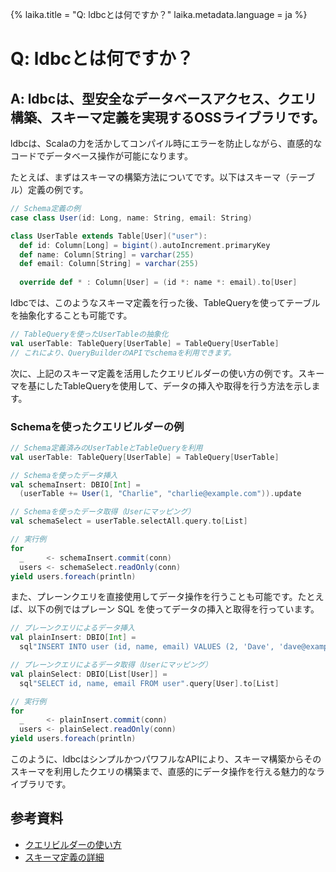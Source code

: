 {%
  laika.title = "Q: ldbcとは何ですか？"
  laika.metadata.language = ja
%}

# Q: ldbcとは何ですか？

## A: ldbcは、型安全なデータベースアクセス、クエリ構築、スキーマ定義を実現するOSSライブラリです。  
ldbcは、Scalaの力を活かしてコンパイル時にエラーを防止しながら、直感的なコードでデータベース操作が可能になります。  

たとえば、まずはスキーマの構築方法についてです。以下はスキーマ（テーブル）定義の例です。

```scala 3
// Schema定義の例
case class User(id: Long, name: String, email: String)

class UserTable extends Table[User]("user"):
  def id: Column[Long] = bigint().autoIncrement.primaryKey
  def name: Column[String] = varchar(255)
  def email: Column[String] = varchar(255)
  
  override def * : Column[User] = (id *: name *: email).to[User]
```

ldbcでは、このようなスキーマ定義を行った後、TableQueryを使ってテーブルを抽象化することも可能です。

```scala
// TableQueryを使ったUserTableの抽象化
val userTable: TableQuery[UserTable] = TableQuery[UserTable]
// これにより、QueryBuilderのAPIでschemaを利用できます。
```

次に、上記のスキーマ定義を活用したクエリビルダーの使い方の例です。スキーマを基にしたTableQueryを使用して、データの挿入や取得を行う方法を示します。

### Schemaを使ったクエリビルダーの例

```scala 3
// Schema定義済みのUserTableとTableQueryを利用
val userTable: TableQuery[UserTable] = TableQuery[UserTable]

// Schemaを使ったデータ挿入
val schemaInsert: DBIO[Int] =
  (userTable += User(1, "Charlie", "charlie@example.com")).update

// Schemaを使ったデータ取得（Userにマッピング）
val schemaSelect = userTable.selectAll.query.to[List]

// 実行例
for
  _     <- schemaInsert.commit(conn)
  users <- schemaSelect.readOnly(conn)
yield users.foreach(println)
```

また、プレーンクエリを直接使用してデータ操作を行うことも可能です。たとえば、以下の例ではプレーン SQL を使ってデータの挿入と取得を行っています。

```scala 3
// プレーンクエリによるデータ挿入
val plainInsert: DBIO[Int] =
  sql"INSERT INTO user (id, name, email) VALUES (2, 'Dave', 'dave@example.com')".update

// プレーンクエリによるデータ取得（Userにマッピング）
val plainSelect: DBIO[List[User]] =
  sql"SELECT id, name, email FROM user".query[User].to[List]

// 実行例
for
  _     <- plainInsert.commit(conn)
  users <- plainSelect.readOnly(conn)
yield users.foreach(println)
```

このように、ldbcはシンプルかつパワフルなAPIにより、スキーマ構築からそのスキーマを利用したクエリの構築まで、直感的にデータ操作を行える魅力的なライブラリです。

## 参考資料
- [クエリビルダーの使い方](/ja/tutorial/Query-Builder.md)  
- [スキーマ定義の詳細](/ja/tutorial/Schema.md)
